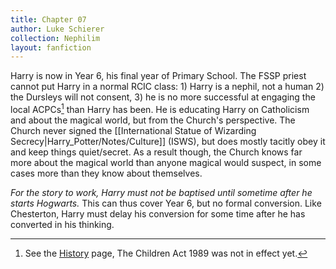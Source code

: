 ```yaml
---
title: Chapter 07
author: Luke Schierer
collection: Nephilim
layout: fanfiction
---
```


Harry is now in Year 6, his final year of Primary School.  The FSSP priest
cannot put Harry in a normal RCIC class: 1) Harry is a nephil, not a human 2)
the Dursleys will not consent, 3) he is no more successful at engaging the local
ACPCs[^20210604-8] than Harry has been.  He is educating Harry on Catholicism
and about the magical world, but from the Church's perspective.  The Church
never signed the [[International Statue of Wizarding Secrecy|Harry_Potter/Notes/Culture]] (ISWS),
but does mostly tacitly obey it and keep things quiet/secret.  As a result
though, the Church knows far more about the magical world than anyone magical
would suspect, in some cases more than they know about themselves.

*For the story to work, Harry must not be baptised until sometime after he
starts Hogwarts.*  This can thus cover Year 6, but no formal
conversion.  Like Chesterton, Harry must delay his conversion for some time
after he has converted in his thinking.

[^20210604-8]: See the [History] page, The Children Act 1989 was not in effect yet.

[History]: </Harrypedia/history>
